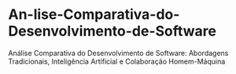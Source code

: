 # An-lise-Comparativa-do-Desenvolvimento-de-Software
Análise Comparativa do Desenvolvimento de Software: Abordagens Tradicionais, Inteligência Artificial e Colaboração Homem-Máquina
